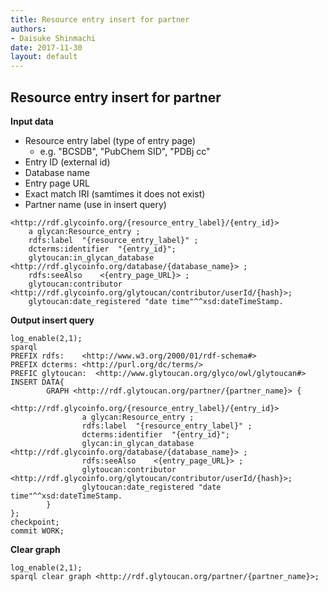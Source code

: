 ```yaml
---
title: Resource entry insert for partner
authors:
- Daisuke Shinmachi
date: 2017-11-30
layout: default
---
```



## Resource entry insert for partner

**Input data**

* Resource entry label (type of entry page)
    * e.g. "BCSDB", "PubChem SID", "PDBj cc"
* Entry ID (external id)
* Database name
* Entry page URL
* Exact match IRI (samtimes it does not exist)
* Partner name (use in insert query)

```
<http://rdf.glycoinfo.org/{resource_entry_label}/{entry_id}>
    a glycan:Resource_entry ;
    rdfs:label  "{resource_entry_label}" ;
    dcterms:identifier  "{entry_id}";
    glytoucan:in_glycan_database <http://rdf.glycoinfo.org/database/{database_name}> ;
    rdfs:seeAlso    <{entry_page_URL}> ;
    glytoucan:contributor <http://rdf.glycoinfo.org/glytoucan/contributor/userId/{hash}>;
    glytoucan:date_registered "date time"^^xsd:dateTimeStamp.
```



**Output insert query**


```
log_enable(2,1);
sparql
PREFIX rdfs:    <http://www.w3.org/2000/01/rdf-schema#>
PREFIX dcterms: <http://purl.org/dc/terms/>
PREFIC glytoucan:  <http://www.glytoucan.org/glyco/owl/glytoucan#>
INSERT DATA{
        GRAPH <http://rdf.glytoucan.org/partner/{partner_name}> {
            <http://rdf.glycoinfo.org/{resource_entry_label}/{entry_id}>
                a glycan:Resource_entry ;
                rdfs:label  "{resource_entry_label}" ;
                dcterms:identifier  "{entry_id}";
                glycan:in_glycan_database <http://rdf.glycoinfo.org/database/{database_name}> ;
                rdfs:seeAlso    <{entry_page_URL}> ;
                glytoucan:contributor <http://rdf.glycoinfo.org/glytoucan/contributor/userId/{hash}>;
                glytoucan:date_registered "date time"^^xsd:dateTimeStamp.
        }
};
checkpoint;
commit WORK;
```


**Clear graph**

```
log_enable(2,1);
sparql clear graph <http://rdf.glytoucan.org/partner/{partner_name}>;
```
